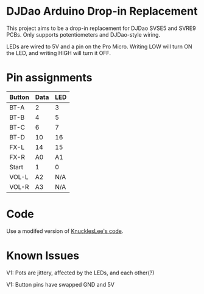 # DJDao Arduino Drop-in Replacement

This project aims to be a drop-in replacement for DJDao SVSE5 and SVRE9 PCBs. Only supports potentiometers and DJDao-style wiring.

LEDs are wired to 5V and a pin on the Pro Micro. Writing LOW will turn ON the LED, and writing HIGH will turn it OFF.

# Pin assignments

| Button | Data | LED |
| ------ | ---- | --- |
| BT-A   | 2    | 3   |
| BT-B   | 4    | 5   |
| BT-C   | 6    | 7   |
| BT-D   | 10   | 16  |
| FX-L   | 14   | 15  |
| FX-R   | A0   | A1  |
| Start  | 1    | 0   |
| VOL-L  | A2   | N/A |
| VOL-R  | A3   | N/A |

# Code

Use a modifed version of [KnucklesLee's code](https://github.com/knuckleslee/RhythmCodes/).

# Known Issues

V1: Pots are jittery, affected by the LEDs, and each other(?)

V1: Button pins have swapped GND and 5V
